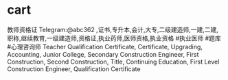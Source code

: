 # cart
教师资格证 Telegram:@abc362 ,证书,专升本,会计,大专,二级建造师,一建,二建,职称,继续教育,一级建造师,资格证,执业药师,医师资格,执业资格 #执业医师 #题库 #心理咨询师 Teacher Qualification Certificate, Certificate, Upgrading, Accounting, Junior College, Secondary Construction Engineer, First Construction, Second Construction, Title, Continuing Education, First Level Construction Engineer, Qualification Certificate
